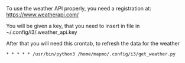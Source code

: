 To use the weather API properly, you need a registration at: https://www.weatherapi.com/

You will be given a key, that you need to insert in file in ~/.config/i3/.weather_api.key

After that you will need this crontab, to refresh the data for the weather
```
* * * * * /usr/bin/python3 /home/mapmo/.config/i3/get_weather.py
```
